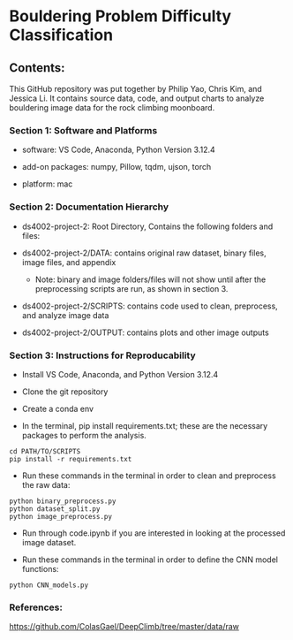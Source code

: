 # Bouldering Problem Difficulty Classification


## Contents:

This GitHub repository was put together by Philip Yao, Chris Kim, and Jessica Li. It contains source data, code, and output charts to analyze bouldering image data for the rock climbing moonboard.

### Section 1: Software and Platforms

- software: VS Code, Anaconda, Python Version 3.12.4

- add-on packages: numpy, Pillow, tqdm, ujson, torch

- platform: mac
  

### Section 2: Documentation Hierarchy

- ds4002-project-2: Root Directory, Contains the following folders and files:

- ds4002-project-2/DATA: 
contains original raw dataset, binary files, image files, and appendix

    - Note: binary and image folders/files will not show until after the preprocessing scripts are run, as shown in section 3.

- ds4002-project-2/SCRIPTS: 
contains code used to clean, preprocess, and analyze image data

- ds4002-project-2/OUTPUT: 
contains plots and other image outputs

### Section 3: Instructions for Reproducability

- Install VS Code, Anaconda, and Python Version 3.12.4

- Clone the git repository

- Create a conda env

- In the terminal, pip install requirements.txt; these are the necessary packages to perform the analysis.

```
cd PATH/TO/SCRIPTS
pip install -r requirements.txt
```

- Run these commands in the terminal in order to clean and preprocess the raw data:

```
python binary_preprocess.py
python dataset_split.py
python image_preprocess.py
```

- Run through code.ipynb if you are interested in looking at the processed image dataset.

- Run these commands in the terminal in order to define the CNN model functions:

```
python CNN_models.py
```

### References:

https://github.com/ColasGael/DeepClimb/tree/master/data/raw 


